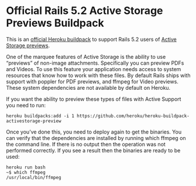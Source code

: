 # Official Rails 5.2 Active Storage Previews Buildpack

This is an [official Heroku buildpack](https://devcenter.heroku.com/articles/language-support-policy#supported-buildpacks) to support Rails 5.2 users of [Active Storage previews](https://devcenter.heroku.com/articles/active-storage-on-heroku).  

One of the marquee features of Active Storage is the ability to use “previews” of non-image attachments. Specifically you can preview PDFs and Videos. To use this feature your application needs access to system resources that know how to work with these files. By default Rails ships with support with poppler for PDF previews, and ffmpeg for Video previews. These system dependencies are not available by default on Heroku.

If you want the ability to preview these types of files with Active Support you need to run:

```term
heroku buildpacks:add -i 1 https://github.com/heroku/heroku-buildpack-activestorage-preview
```

Once you’ve done this, you need to deploy again to get the binaries. You can verify that the dependencies are installed by running which ffmpeg on the command line. If there is no output then the operation was not performed correctly. If you see a result then the binaries are ready to be used:

```
heroku run bash
~$ which ffmpeg
/usr/local/bin/ffmpeg
```

